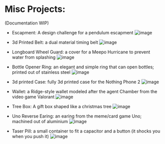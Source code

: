 # Misc Projects:
(Documentation WIP)

- Escapment: A design challenge for a pendulum escapment
  ![image](https://github.com/user-attachments/assets/75bff3c4-83ca-40ce-9e45-0d623c01e69a)
  
- 3d Printed Belt: a dual material timing belt
  ![image](https://github.com/user-attachments/assets/e89557f0-9aed-42c7-be51-6c8a186df2e8)

- Longboard Wheel Guard: a cover for a Meepo Hurricane to prevent water from splashing
  ![image](https://github.com/user-attachments/assets/505cefad-f842-4e91-8de7-b00fc845d110)

- Bottle Opener Ring: an elegant and simple ring that can open bottles; printed out of stainless steel
  ![image](https://github.com/user-attachments/assets/23ffc6e3-0117-4536-9aa1-c653b2da1acc)

- 3d printed Case: fully 3d printed case for the Nothing Phone 2
  ![image](https://github.com/user-attachments/assets/84addf6a-4415-48f8-8560-3a373aeda8d4)

- Wallet: a Ridge-style wallet modeled after the agent Chamber from the video game Valorant
  ![image](https://github.com/user-attachments/assets/c3d058c7-baba-4305-afc5-1a8a75c9d3d2)

- Tree Box: A gift box shaped like a christmas tree
  ![image](https://github.com/user-attachments/assets/48035dda-0da5-4453-96d7-2a8a1d8e48e9)

- Uno Reverse Earing: an earing from the meme/card game Uno; machined out of aluminium
  ![image](https://github.com/user-attachments/assets/932e3f32-942d-4676-95a1-92c13c2ac8af)

- Taser Pill: a small container to fit a capacitor and a button (it shocks you when you push it)
  ![image](https://github.com/user-attachments/assets/01ea6e31-b665-4051-b6fa-6639507c8a9d)

